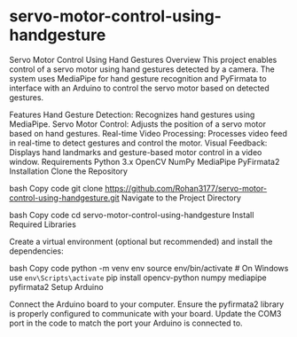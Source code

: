 # servo-motor-control-using-handgesture
Servo Motor Control Using Hand Gestures
Overview
This project enables control of a servo motor using hand gestures detected by a camera. The system uses MediaPipe for hand gesture recognition and PyFirmata to interface with an Arduino to control the servo motor based on detected gestures.

Features
Hand Gesture Detection: Recognizes hand gestures using MediaPipe.
Servo Motor Control: Adjusts the position of a servo motor based on hand gestures.
Real-time Video Processing: Processes video feed in real-time to detect gestures and control the motor.
Visual Feedback: Displays hand landmarks and gesture-based motor control in a video window.
Requirements
Python 3.x
OpenCV
NumPy
MediaPipe
PyFirmata2
Installation
Clone the Repository

bash
Copy code
git clone https://github.com/Rohan3177/servo-motor-control-using-handgesture.git
Navigate to the Project Directory

bash
Copy code
cd servo-motor-control-using-handgesture
Install Required Libraries

Create a virtual environment (optional but recommended) and install the dependencies:

bash
Copy code
python -m venv env
source env/bin/activate  # On Windows use `env\Scripts\activate`
pip install opencv-python numpy mediapipe pyfirmata2
Setup Arduino

Connect the Arduino board to your computer.
Ensure the pyfirmata2 library is properly configured to communicate with your board.
Update the COM3 port in the code to match the port your Arduino is connected to.
